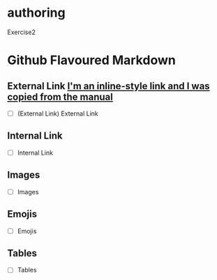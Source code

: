 # authoring
Exercise2
# Github Flavoured Markdown
## External Link [I'm an inline-style link and I was copied from the manual]( )

 - [ ] (External Link) External Link


## Internal Link
- [ ] Internal Link

## Images
- [ ] Images

## Emojis
- [ ] Emojis

## Tables
- [ ] Tables



